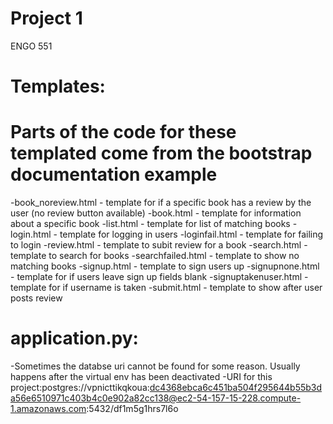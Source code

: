 # Project 1

ENGO 551

# Templates: 
# Parts of the code for these templated come from the bootstrap documentation example
-book_noreview.html - template for if a specific book has a review by the user (no review button available)
-book.html - template for information about a specific book
-list.html - template for list of matching books
-login.html - template for logging in users
-loginfail.html - template for failing to login
-review.html - template to subit review for a book
-search.html - template to search for books
-searchfailed.html - template to show no matching books
-signup.html - template to sign users up
-signupnone.html - template for if users leave sign up fields blank
-signuptakenuser.html - template for if username is taken
-submit.html - template to show after user posts review

# application.py:
-Sometimes the databse uri cannot be found for some reason. Usually happens after the virtual env has been deactivated
-URI for this project:postgres://vpnicttikqkoua:dc4368ebca6c451ba504f295644b55b3da56e6510971c403b4c0e902a82cc138@ec2-54-157-15-228.compute-1.amazonaws.com:5432/df1m5g1hrs7l6o


